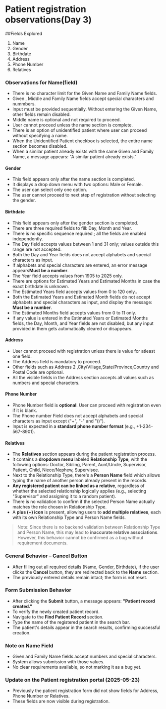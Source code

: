 # Patient registration observations(Day 3)
##Fields Explored
1. Name
2. Gender
3. Birthdate
4. Address
5. Phone Number
6. Relatives

### Observations for Name(field)
- There is no character limit for the Given Name and Family Name fields.
-  Given , Middle and Family Name fields accept special characters and nummbers.
-  Input must be provided sequentially. Without entering the Given Name, other fields remain disabled.
-  Middle name is optional and not required to proceed.
-  User cannot proceed unless the name section is complete.
-  There is an option of unidentified patient where user can proceed without specifying a name.
-  When the Unidentified Patient checkbox is selected, the entire name section becomes disabled.
-  When a similar patient already exists with the same Given and Family Name, a message appears: "A similar patient already exists."

#### Gender
- This field appears only after the name section is completed.
- It displays a drop down menu with two options: Male or Female.
- The user can select only one option.
- The user cannot proceed to next step of registration without selecting the gender.

#### Birthdate
- This field appears only after the gender section is completed.
- There are three required fields to fill: Day, Month and Year.
- There is no specific sequence required ; all the fields are enabled independently.
- The Day field accepts values between 1 and 31 only; values outside this range are not accepted.
- Both the Day and Year fields does not accept alphabets and special characters as input.
- If alphabets and special characters are entered, an error message appears**Must be a number**.
- The Year field accepts values from 1905 to 2025 only.
- There are options for Estimated Years and Estimated Months in case the exact birthdate is unknown.
- The Estimated Years field accepts values from 0 to 120 only..
- Both the Estimated Years and Estimated Month fields do not accept alphabets and special characters as input, and display the message: **Must be a number**.
- The Estimated Months field accepts values from 0 to 11 only.
- If any value is entered in the Estimated Years or Estimated Months fields, the Day, Month, and Year fields are not disabled, but any input provided in them gets automatically cleared or disappears.

#### Address
- User cannot proceed with registration unless there is value for atleast one field.
- The Address field is mandatory to proceed.
- Other fields such as Address 2 ,City/Village,State/Province,Country and Postal Code are optional.
- All the visible fields in the Address section accepts all values such as numbers and special characters.

#### Phone Number
- Phone Number field is **optional**. User can proceed with registration even if it is blank. 
- The Phone number Field does not accept alphabets and special characters as input except ("+", "-" and "()").
- Input is expected in a **standard phone number format** (e.g., +1-234-567-8901).

#### Relatives
- The **Relatives** section appears during the patient registration process.
- It contains a **dropdown menu** labeled **Relationship Type**, with the following options: Doctor, Sibling, Parent, Aunt/Uncle, Supervisor, Patient, Child, Niece/Nephew, Supervisee.
- Next to the Relationship Type, there's a **Person Name** field which allows typing the name of another person already present in the records.
- **Any registered patient can be linked as a relative**, regardless of whether the selected relationship logically applies (e.g., selecting "Supervisor" and assigning it to a random patient).
- There is no validation to confirm if the selected Person Name actually matches the role chosen in Relationship Type.
- A **plus (+) icon** is present, allowing users to **add multiple relatives**, each with its own Relationship Type and Person Name fields.

> Note: Since there is no backend validation between Relationship Type and Person Name, this may lead to **inaccurate relative associations**. However, this behavior cannot be confirmed as a bug without requirement documents.

### General Behavior – Cancel Button
- After filling out all required details (Name, Gender, Birthdate), if the user clicks the **Cancel** button, they are redirected back to the **Name** section.
- The previously entered details remain intact; the form is not reset.

### Form Submission Behavior
- After clicking the **Submit** button, a message appears: **"Patient record created."**
- To verify the newly created patient record.
- Navigate to the **Find Patient Record** section.
- Type the name of the registered patient in the search bar.
- The patient's details appear in the search results, confirming successful creation.
 
 ### Note on Name Field
- Given and Family Name fields accept numbers and special characters.
- System allows submission with those values.
- No clear requirements available, so not marking it as a bug yet.

### Update on the Patient registration portal (2025-05-23)
- Previously the patient registration form did not show fields for Address, Phone Number or Relatives.
- These fields are now visible during registration.
 

  
 
  






 
